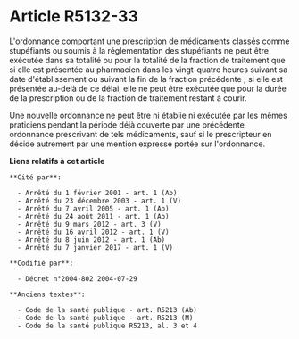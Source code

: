 # Article R5132-33

L'ordonnance comportant une prescription de médicaments classés comme stupéfiants ou soumis à la réglementation des
stupéfiants ne peut être exécutée dans sa totalité ou pour la totalité de la fraction de traitement que si elle est présentée
au pharmacien dans les vingt-quatre heures suivant sa date d'établissement ou suivant la fin de la fraction précédente ; si
elle est présentée au-delà de ce délai, elle ne peut être exécutée que pour la durée de la prescription ou de la fraction de
traitement restant à courir.

Une nouvelle ordonnance ne peut être ni établie ni exécutée par les mêmes praticiens pendant la période déjà couverte par une
précédente ordonnance prescrivant de tels médicaments, sauf si le prescripteur en décide autrement par une mention expresse
portée sur l'ordonnance.

**Liens relatifs à cet article**

	**Cité par**:

	  - Arrêté du 1 février 2001 - art. 1 (Ab)
	  - Arrêté du 23 décembre 2003 - art. 1 (V)
	  - Arrêté du 7 avril 2005 - art. 1 (Ab)
	  - Arrêté du 24 août 2011 - art. 1 (Ab)
	  - Arrêté du 9 mars 2012 - art. 3 (V)
	  - Arrêté du 16 avril 2012 - art. 1 (V)
	  - Arrêté du 8 juin 2012 - art. 1 (Ab)
	  - Arrêté du 7 janvier 2017 - art. 1 (V)

	**Codifié par**:

	  - Décret n°2004-802 2004-07-29

	**Anciens textes**:

	  - Code de la santé publique - art. R5213 (Ab)
	  - Code de la santé publique - art. R5213 (M)
	  - Code de la santé publique R5213, al. 3 et 4
